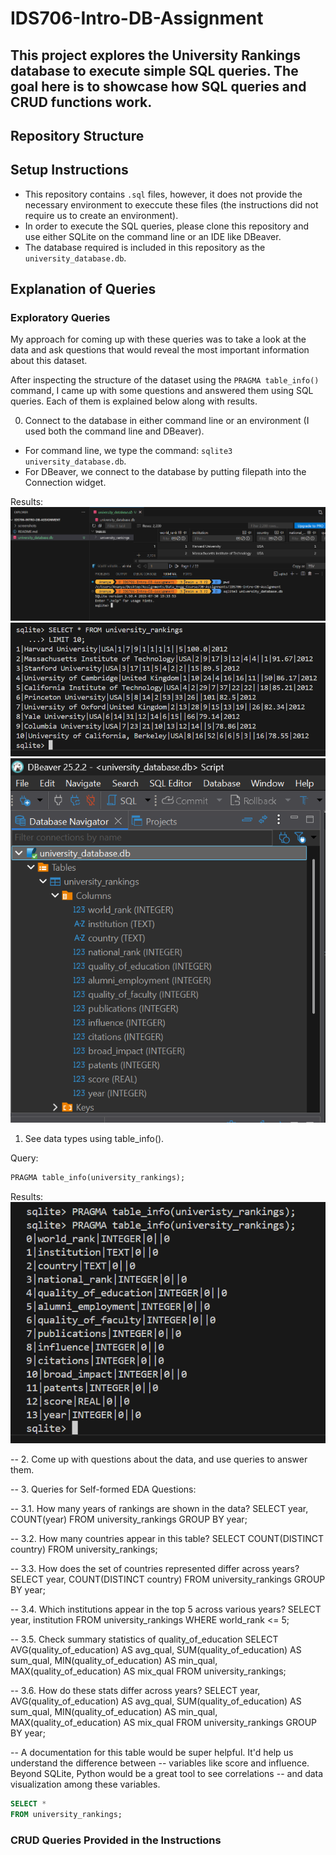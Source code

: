 # IDS706-Intro-DB-Assignment

## This project explores the University Rankings database to execute simple SQL queries. The goal here is to showcase how SQL queries and CRUD functions work.

## Repository Structure

## Setup Instructions
- This repository contains `.sql` files, however, it does not provide the necessary environment to execcute these files (the instructions did not require us to create an environment).
- In order to execute the SQL queries, please clone this repository and use either SQLite on the command line or an IDE like DBeaver.
- The database required is included in this repository as the `university_database.db`.

## Explanation of Queries

### Exploratory Queries

My approach for coming up with these queries was to take a look at the data and ask questions that would reveal the most important information about this dataset.

After inspecting the structure of the dataset using the `PRAGMA table_info()` command, I came up with some questions and answered them using SQL queries. Each of them is explained below along with results.

0. Connect to the database in either command line or an environment (I used both the command line and DBeaver).
- For command line, we type the command: `sqlite3 university_database.db`.
- For DBeaver, we connect to the database by putting filepath into the Connection widget.

Results:
![connect_db](screenshots\command_line\connect_db_1.png)
![connect_db](screenshots\command_line\connect_db_2.png)
![connect_db](screenshots\DBeaver\connect_db_1.png)


1. See data types using table_info().

Query:
```sql
PRAGMA table_info(university_rankings);
```
Results:
![table_info](screenshots\command_line\analyze_table_info.png)

-- 2. Come up with questions about the data, and use queries to answer them.

-- 3. Queries for Self-formed EDA Questions:

-- 3.1. How many years of rankings are shown in the data?
SELECT year, COUNT(year)
FROM university_rankings
GROUP BY year;

-- 3.2. How many countries appear in this table? 
SELECT COUNT(DISTINCT country) FROM university_rankings;

-- 3.3. How does the set of countries represented differ across years?
SELECT year, COUNT(DISTINCT country) FROM university_rankings
GROUP BY year;

-- 3.4. Which institutions appear in the top 5 across various years?
SELECT year, institution FROM university_rankings
WHERE world_rank <= 5;

-- 3.5. Check summary statistics of quality_of_education
SELECT AVG(quality_of_education) AS avg_qual,
SUM(quality_of_education) AS sum_qual,
MIN(quality_of_education) AS min_qual,
MAX(quality_of_education) AS mix_qual
FROM university_rankings;

-- 3.6. How do these stats differ across years?
SELECT year, AVG(quality_of_education) AS avg_qual, 
SUM(quality_of_education) AS sum_qual,
MIN(quality_of_education) AS min_qual,
MAX(quality_of_education) AS mix_qual
FROM university_rankings 
GROUP BY year;

-- A documentation for this table would be super helpful. It'd help us understand the difference between
-- variables like score and influence. Beyond SQLite, Python would be a great tool to see correlations
-- and data visualization among these variables.

```sql
SELECT *
FROM university_rankings;
```


### CRUD Queries Provided in the Instructions